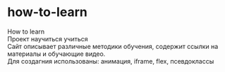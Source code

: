 # how-to-learn
How to learn<br />
Проект научиться учиться <br />
Сайт описывает различные методики обучения, содержит ссылки на материалы и обучающие видео.<br />
Для создагния использованы: анимация, iframe, flex, псевдоклассы

